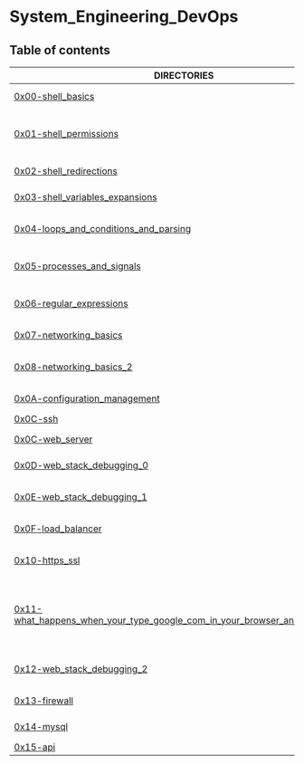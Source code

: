 # System_Engineering_DevOps

## Table of contents
DIRECTORIES | DESCRIPTION
--------- | -----------
[0x00-shell_basics](https://github.com/Mike-chege/alx-system_engineering-devops/tree/master/0x00-shell_basics) | Linux Shell basics
[0x01-shell_permissions](https://github.com/Mike-chege/alx-system_engineering-devops/tree/master/0x01-shell_permissions) | Shell permissions and the file system
[0x02-shell_redirections](https://github.com/Mike-chege/alx-system_engineering-devops/tree/master/0x02-shell_redirections) | Shell redirections
[0x03-shell_variables_expansions](https://github.com/Mike-chege/alx-system_engineering-devops/tree/master/0x03-shell_variables_expansions) | Shell variable expansions
[0x04-loops_and_conditions_and_parsing](https://github.com/Mike-chege/alx-system_engineering-devops/tree/master/0x04-loops_and_conditions_parsing) | Shell loops, conditions and parsing
[0x05-processes_and_signals](https://github.com/Mike-chege/alx-system_engineering-devops/tree/master/0x05-process_and_signals) | Shell processes and signals
[0x06-regular_expressions](https://github.com/Mike-chege/alx-system_engineering-devops/tree/master/0x05-process_and_signals) | Regular Expressions with ruby
[0x07-networking_basics](https://github.com/Mike-chege/alx-system_engineering-devops/tree/master/0x07-networking_basics) | Networking Basics
[0x08-networking_basics_2](https://github.com/Mike-chege/alx-system_engineering-devops/tree/master/0x08-networking_basics_2) | More On Networking Basics
[0x0A-configuration_management](https://github.com/Mike-chege/alx-system_engineering-devops/tree/master/0x0A-configuration_management) | Server Configuration
[0x0C-ssh](https://github.com/Mike-chege/alx-system_engineering-devops/tree/master/0x0C-ssh) | Setting up ssh
[0x0C-web_server](https://github.com/Mike-chege/alx-system_engineering-devops/tree/master/0x0C-web_server) | Setting up a web server
[0x0D-web_stack_debugging_0](https://github.com/Mike-chege/alx-system_engineering-devops/tree/master/0x0D-web_stack_debugging_2) | Web stack debugging
[0x0E-web_stack_debugging_1](https://github.com/Mike-chege/alx-system_engineering-devops/tree/master/0x0E-web_stack_debugging_1) | More web stack debugging
[0x0F-load_balancer](https://github.com/Mike-chege/alx-system_engineering-devops/tree/master/0x0F-load_balancer) | Setting up a load balancer
[0x10-https_ssl](https://github.com/Mike-chege/alx-system_engineering-devops/tree/master/0x10-https_ssl) | Setting up https certificates
[0x11-what_happens_when_your_type_google_com_in_your_browser_and_press_enter](https://github.com/Mike-chege/alx-system_engineering-devops/tree/master/0x0C-web_server) | What happens when you type google.com and hit enter
[0x12-web_stack_debugging_2](https://github.com/Mike-chege/alx-system_engineering-devops/tree/master/0x12-web_stack_debugging_2) | More web stack debugging
[0x13-firewall](https://github.com/Mike-chege/alx-system_engineering-devops/tree/master/0x13-firewall) | Firewall configuration
[0x14-mysql](https://github.com/Mike-chege/alx-system_engineering-devops/tree/master/0x13-firewall) | Setting up MySQL
[0x15-api](https://github.com/Mike-chege/alx-system_engineering-devops/tree/master/) | APIs

